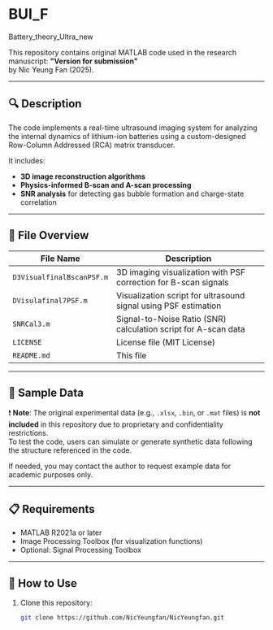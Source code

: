 # BUI_F
Battery_theory_Ultra_new



This repository contains original MATLAB code used in the research manuscript:
**"Version for submission"**  
by Nic Yeung Fan (2025).

---

## 🔍 Description

The code implements a real-time ultrasound imaging system for analyzing the internal dynamics of lithium-ion batteries using a custom-designed Row-Column Addressed (RCA) matrix transducer.

It includes:
- **3D image reconstruction algorithms**
- **Physics-informed B-scan and A-scan processing**
- **SNR analysis** for detecting gas bubble formation and charge-state correlation

---

## 📂 File Overview

| File Name              | Description |
|------------------------|-------------|
| `D3VisualfinalBscanPSF.m` | 3D imaging visualization with PSF correction for B-scan signals |
| `DVisulafinal7PSF.m`      | Visualization script for ultrasound signal using PSF estimation |
| `SNRCal3.m`               | Signal-to-Noise Ratio (SNR) calculation script for A-scan data |
| `LICENSE`                 | License file (MIT License) |
| `README.md`              | This file |

---

## 🧪 Sample Data

❗ **Note**: The original experimental data (e.g., `.xlsx`, `.bin`, or `.mat` files) is **not included** in this repository due to proprietary and confidentiality restrictions.  
To test the code, users can simulate or generate synthetic data following the structure referenced in the code.

If needed, you may contact the author to request example data for academic purposes only.

---

## 📋 Requirements

- MATLAB R2021a or later
- Image Processing Toolbox (for visualization functions)
- Optional: Signal Processing Toolbox

---

## 🚀 How to Use

1. Clone this repository:
   ```bash
   git clone https://github.com/NicYeungfan/NicYeungfan.git

